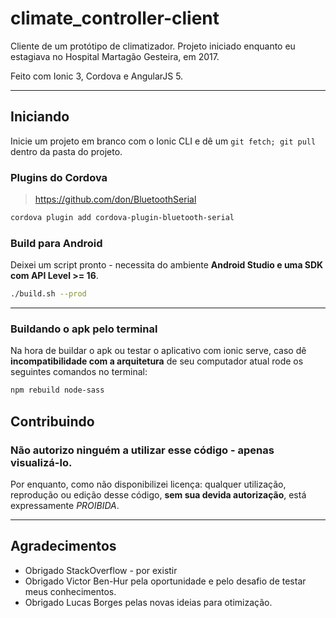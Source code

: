 # climate_controller-client

Cliente de um protótipo de climatizador. Projeto iniciado enquanto eu estagiava no Hospital Martagão Gesteira, em 2017.

Feito com Ionic 3, Cordova e AngularJS 5.

----

## Iniciando

Inicie um projeto em branco com o Ionic CLI e dê um ```git fetch; git pull``` dentro da pasta do projeto.


### Plugins do Cordova

>https://github.com/don/BluetoothSerial

```bash
cordova plugin add cordova-plugin-bluetooth-serial
```

### Build para Android

Deixei um script pronto - necessita do ambiente **Android Studio e uma SDK com API Level >= 16**.

```bash
./build.sh --prod
```

----

### Buildando o apk pelo terminal

Na hora de buildar o apk ou testar o aplicativo com ionic serve, caso dê **incompatibilidade com a arquitetura** de seu computador atual rode os seguintes
comandos no terminal:

```bash
npm rebuild node-sass
```


## Contribuindo

### Não autorizo ninguém a utilizar esse código - apenas visualizá-lo.
Por enquanto, como não disponibilizei licença: qualquer utilização, reprodução ou edição desse código, **sem sua devida autorização**, está expressamente *PROIBIDA*.


----

## Agradecimentos

* Obrigado StackOverflow - por existir
* Obrigado Victor Ben-Hur pela oportunidade e pelo desafio de testar meus conhecimentos.
* Obrigado Lucas Borges pelas novas ideias para otimização.
